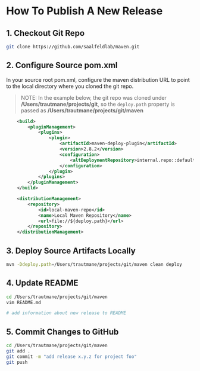 # How To Publish A New Release

## 1. Checkout Git Repo

```bash
git clone https://github.com/saalfeldlab/maven.git
```

## 2. Configure Source pom.xml

In your source root pom.xml, configure the maven distribution URL to point to the local directory where you cloned the git repo.

> NOTE: In the example below, the git repo was cloned under **/Users/trautmane/projects/git**, 
>       so the `deploy.path` property is passed as **/Users/trautmane/projects/git/maven**

```xml
    <build>
        <pluginManagement>
            <plugins>
                <plugin>
                    <artifactId>maven-deploy-plugin</artifactId>
                    <version>2.8.2</version>
                    <configuration>
                        <altDeploymentRepository>internal.repo::default::file://${deploy.path}</altDeploymentRepository>
                    </configuration>
                </plugin>
            </plugins>
        </pluginManagement>
    </build>

    <distributionManagement>
        <repository>
            <id>local-maven-repo</id>
            <name>Local Maven Repository</name>
            <url>file://${deploy.path}</url>
        </repository>
    </distributionManagement>

```

## 3. Deploy Source Artifacts Locally

```bash
mvn -Ddeploy.path=/Users/trautmane/projects/git/maven clean deploy
```

## 4. Update README 

```bash
cd /Users/trautmane/projects/git/maven
vim README.md

# add information about new release to README
```

## 5. Commit Changes to GitHub 

```bash
cd /Users/trautmane/projects/git/maven
git add .
git commit -m "add release x.y.z for project foo"
git push
```
